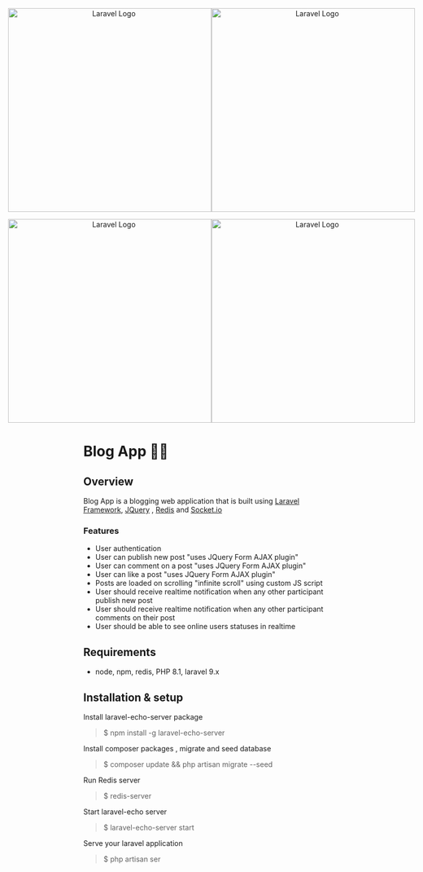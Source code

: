 <p style="display:flex;align-items:center;justify-content:center;">
<span align="center">
<a href="https://laravel.com" target="_blank">
<img src="https://raw.githubusercontent.com/laravel/art/master/logo-lockup/5%20SVG/2%20CMYK/1%20Full%20Color/laravel-logolockup-cmyk-red.svg" width="400" alt="Laravel Logo">
</a>
</span>
<span align="center">
<a href="https://jquery.com" target="_blank">
<img src="https://upload.wikimedia.org/wikipedia/commons/thumb/f/fd/JQuery-Logo.svg/2560px-JQuery-Logo.svg.png" width="400" alt="Laravel Logo">
</a>
</span>
</p>
<p style="display:flex;align-items:center;justify-content:center;">
<span align="center">
<a href="https://redis.io/" target="_blank">
<img src="https://www.logo.wine/a/logo/Redis/Redis-Logo.wine.svg" width="400" alt="Laravel Logo">
</a>
</span>
<span align="center">
<a href="https://socket.io/" target="_blank">
<img src="https://adityakulkarni.com/wp-content/uploads/2022/09/logo-1.png" width="400" alt="Laravel Logo">
</a>
</span>
</p>

# Blog App 🧾📰

## Overview

Blog App is a blogging web application that is built using [Laravel Framework](https://laravel.com), [JQuery](https://jquery.com) , [Redis](https://redis.io/) and [Socket.io](https://socket.io) 

### Features 

-   User authentication 
-   User can publish new post "uses JQuery Form AJAX plugin"
-   User can comment on a post "uses JQuery Form AJAX plugin"
-   User can like a post "uses JQuery Form AJAX plugin"
-   Posts are loaded on scrolling "infinite scroll" using custom JS script
-   User should receive realtime notification when any other participant publish new post
-   User should receive realtime notification when any other participant comments on their post
-   User should be able to see online users statuses in realtime


## Requirements

-   node, npm, redis, PHP 8.1, laravel 9.x


## Installation & setup

Install laravel-echo-server package
> $ npm install -g laravel-echo-server

Install composer packages , migrate and seed database
> $ composer update && php artisan migrate --seed

Run Redis server
> $ redis-server

Start laravel-echo server
> $ laravel-echo-server start

Serve your laravel application
> $ php artisan ser

